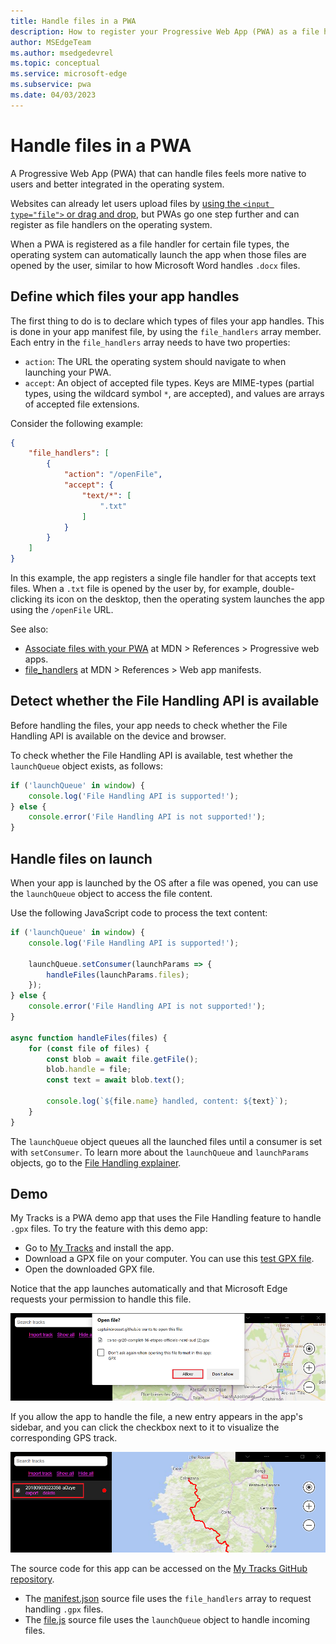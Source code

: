 ```yaml
---
title: Handle files in a PWA
description: How to register your Progressive Web App (PWA) as a file handler, to more deeply integrate the PWA into the operating system.
author: MSEdgeTeam
ms.author: msedgedevrel
ms.topic: conceptual
ms.service: microsoft-edge
ms.subservice: pwa
ms.date: 04/03/2023
---
```

# Handle files in a PWA

A Progressive Web App (PWA) that can handle files feels more native to users and better integrated in the operating system.

Websites can already let users upload files by [using the `<input type="file">` or drag and drop](https://developer.mozilla.org/docs/Web/API/File/Using_files_from_web_applications), but PWAs go one step further and can register as file handlers on the operating system.

When a PWA is registered as a file handler for certain file types, the operating system can automatically launch the app when those files are opened by the user, similar to how Microsoft Word handles `.docx` files.

<!-- ====================================================================== -->
## Define which files your app handles

The first thing to do is to declare which types of files your app handles. This is done in your app manifest file, by using the `file_handlers` array member.  Each entry in the `file_handlers` array needs to have two properties:

*  `action`: The URL the operating system should navigate to when launching your PWA.
*  `accept`: An object of accepted file types. Keys are MIME-types (partial types, using the wildcard symbol `*`, are accepted), and values are arrays of accepted file extensions.

Consider the following example:

```json
{
    "file_handlers": [
        {
            "action": "/openFile",
            "accept": {
                "text/*": [
                    ".txt"
                ]
            }
        }
    ]
}
```

In this example, the app registers a single file handler for that accepts text files. When a `.txt` file is opened by the user by, for example, double-clicking its icon on the desktop, then the operating system launches the app using the `/openFile` URL.

See also:
* [Associate files with your PWA](https://developer.mozilla.org/docs/Web/Progressive_web_apps/How_to/Associate_files_with_your_PWA) at MDN > References > Progressive web apps.
* [file_handlers](https://developer.mozilla.org/docs/Web/Manifest/file_handlers) at MDN > References > Web app manifests.


<!-- ====================================================================== -->
## Detect whether the File Handling API is available

Before handling the files, your app needs to check whether the File Handling API is available on the device and browser.

To check whether the File Handling API is available, test whether the `launchQueue` object exists, as follows:

```javascript
if ('launchQueue' in window) {
    console.log('File Handling API is supported!');
} else {
    console.error('File Handling API is not supported!');
}
```


<!-- ====================================================================== -->
## Handle files on launch

When your app is launched by the OS after a file was opened, you can use the `launchQueue` object to access the file content.

Use the following JavaScript code to process the text content:

```javascript
if ('launchQueue' in window) {
    console.log('File Handling API is supported!');

    launchQueue.setConsumer(launchParams => {
        handleFiles(launchParams.files);
    });
} else {
    console.error('File Handling API is not supported!');
}

async function handleFiles(files) {
    for (const file of files) {
        const blob = await file.getFile();
        blob.handle = file;
        const text = await blob.text();

        console.log(`${file.name} handled, content: ${text}`);
    }
}
```

The `launchQueue` object queues all the launched files until a consumer is set with `setConsumer`. To learn more about the `launchQueue` and `launchParams` objects, go to the [File Handling explainer](https://github.com/WICG/file-handling/blob/main/explainer.md#launch).


<!-- ====================================================================== -->
## Demo

<!-- todo: Find "captainbrosset", move demo to Demos repo -->

My Tracks is a PWA demo app that uses the File Handling feature to handle `.gpx` files. To try the feature with this demo app:

*  Go to [My Tracks](https://captainbrosset.github.io/mytracks/) and install the app.
*  Download a GPX file on your computer. You can use this [test GPX file](https://www.visugpx.com/download.php?id=okB1eM4fzj).
*  Open the downloaded GPX file.

Notice that the app launches automatically and that Microsoft Edge requests your permission to handle this file.

![The 'Open file?' permission request dialog](./handle-files-images/my-tracks-allow-file-handling.png)

If you allow the app to handle the file, a new entry appears in the app's sidebar, and you can click the checkbox next to it to visualize the corresponding GPS track.

![The new GPS track handled by the My Tracks app](./handle-files-images/my-tracks-new-file.png)

The source code for this app can be accessed on the [My Tracks GitHub repository](https://github.com/captainbrosset/mytracks).

* The [manifest.json](https://github.com/captainbrosset/mytracks/blob/main/mytracks/manifest.json) source file uses the `file_handlers` array to request handling `.gpx` files.
* The [file.js](https://github.com/captainbrosset/mytracks/blob/main/src/file.js) source file uses the `launchQueue` object to handle incoming files.
